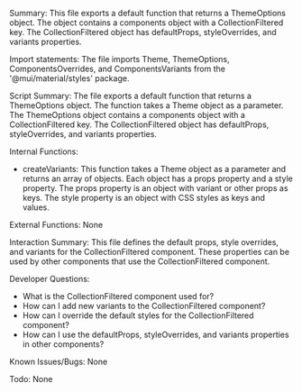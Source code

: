 Summary:
This file exports a default function that returns a ThemeOptions object. The object contains a components object with a CollectionFiltered key. The CollectionFiltered object has defaultProps, styleOverrides, and variants properties.

Import statements:
The file imports Theme, ThemeOptions, ComponentsOverrides, and ComponentsVariants from the '@mui/material/styles' package.

Script Summary:
The file exports a default function that returns a ThemeOptions object. The function takes a Theme object as a parameter. The ThemeOptions object contains a components object with a CollectionFiltered key. The CollectionFiltered object has defaultProps, styleOverrides, and variants properties.

Internal Functions:
- createVariants: This function takes a Theme object as a parameter and returns an array of objects. Each object has a props property and a style property. The props property is an object with variant or other props as keys. The style property is an object with CSS styles as keys and values.

External Functions:
None

Interaction Summary:
This file defines the default props, style overrides, and variants for the CollectionFiltered component. These properties can be used by other components that use the CollectionFiltered component.

Developer Questions:
- What is the CollectionFiltered component used for?
- How can I add new variants to the CollectionFiltered component?
- How can I override the default styles for the CollectionFiltered component?
- How can I use the defaultProps, styleOverrides, and variants properties in other components? 

Known Issues/Bugs:
None

Todo:
None